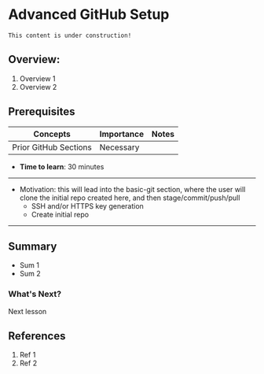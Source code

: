 # Advanced GitHub Setup

```{note}
This content is under construction!
```

## Overview:

1. Overview 1
1. Overview 2

## Prerequisites

| Concepts              | Importance | Notes |
| --------------------- | ---------- | ----- |
| Prior GitHub Sections | Necessary  |       |

- **Time to learn**: 30 minutes

---

- Motivation: this will lead into the basic-git section, where the user will clone the initial repo created here, and then stage/commit/push/pull
  - SSH and/or HTTPS key generation
  - Create initial repo

---

## Summary

- Sum 1
- Sum 2

### What's Next?

Next lesson

## References

1. Ref 1
1. Ref 2
